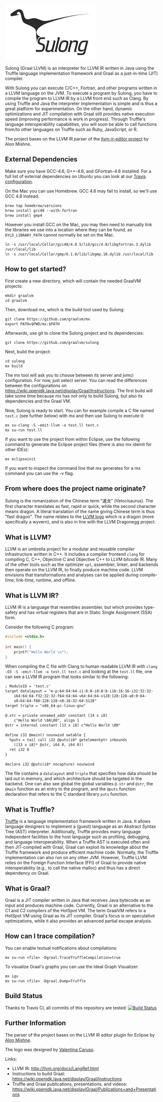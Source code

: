 ![Sulong Logo](https://raw.githubusercontent.com/mrigger/sulong-logos/master/sulong_black_with_text_transparent_300x185.png)

Sulong (Graal LLVM) is an interpreter for LLVM IR written in
Java using the Truffle language implementation framework and Graal as a
just-in-time (JIT) compiler. 

With Sulong you can execute C/C++, Fortran, and other programs written 
in a LLVM language on the JVM. To execute a program by Sulong, you have
to compile the program to LLVM IR by a LLVM front end such as Clang. By
using Truffle and Java the interpreter implementation is simple and is 
thus a great platform for experimentation. On the other hand, dynamic
optimizations and JIT compilation with Graal still provides native
execution speed (improving performance is work in progress). Through 
Truffle's language interoperability capabilities, you will soon be able
to call functions from/to other languages on Truffle such as Ruby,
JavaScript, or R.

The project bases on the LLVM IR parser of the
[llvm-ir-editor project](https://github.com/amishne/llvm-ir-editor)
by Alon Mishne.

External Dependencies
---------------------
Make sure you have GCC-4.6, G++-4.6, and GFortran-4.6 installed. For
a full list of external dependencies on Ubuntu you can look at our
[Travis configuration](https://github.com/graalvm/sulong/blob/master/.travis.yml).

On the Mac you can use Homebrew. GCC 4.6 may fail to install, so we'll use
GCC 4.8 instead.

    brew tap homebrew/versions
    brew install gcc48 --with-fortran
    brew install gmp4

However you install GCC on the Mac, you may then need to manually link the
libraries we use into a location where they can be found, as
`DYLD_LIBRARY_PATH` cannot normally be set on the Mac.

    ln -s /usr/local/Cellar/gcc48/4.8.5/lib/gcc/4.8/libgfortran.3.dylib /usr/local/lib
    ln -s /usr/local/Cellar/gmp/6.1.0/lib/libgmp.10.dylib /usr/local/lib

How to get started?
-------------------
First create a new directory, which will contain the needed GraalVM
projects:

    mkdir graalvm
    cd graalvm

Then, download mx, which is the build tool used by Sulong:

    git clone https://github.com/graalvm/mx
    export PATH=$PWD/mx:$PATH

Afterwards, use git to clone the Sulong project and its dependencies:

    git clone https://github.com/graalvm/sulong

Next, build the project:

    cd sulong
    mx build

The mx tool will ask you to choose between its server and jvmci
configuration. For now, just select server. You can read the differences
between the configurations on
https://wiki.openjdk.java.net/display/Graal/Instructions. The first
build will take some time because mx has not only to build Sulong,
but also its dependencies and the Graal VM.

Now, Sulong is ready to start. You can for example compile a C file named
`test.c` (see further below) with mx and then use Sulong to execute it:

    mx su-clang -S -emit-llvm -o test.ll test.c
    mx su-run test.ll

If you want to use the project from within Eclipse, use the following
command to generate the Eclipse project files (there is also mx ideinit
for other IDEs):

    mx eclipseinit

If you want to inspect the command line that mx generates for a mx
command you can use the -v flag.


From where does the project name originate?
-------------------------------------------
Sulong is the romanization of the Chinese term "速龙" (Velocisaurus).
The first character translates as fast, rapid or quick, while the second
character means dragon. A literal translation of the name giving Chinese
term is thus "fast dragon". The name relates to the
[LLVM logo](http://llvm.org/Logo.html) which is a dragon (more
specifically a wyvern), and is also in line with the LLVM Dragonegg
project.

What is LLVM?
-------------
LLVM is an umbrella project for a modular and reusable compiler
infrastructure written in C++. It includes a compiler frontend `clang`
for compiling C, C++, Objective C and Objective C++ to LLVM bitcode IR.
Many of the other tools such as the optimizer `opt`, assembler,
linker, and backends then operate on the LLVM IR, to finally produce
machine code. LLVM envisions that transformations and analyses can be
applied during compile-time, link-time, runtime, and offline.

What is LLVM IR?
----------------
LLVM IR is a language that resembles assembler, but which provides
type-safety and has virtual registers that are in Static Single
Assignment (SSA) form.

Consider the following C program:
```C
#include <stdio.h>

int main() {
    printf("Hello World \n");
}
```

When compiling the C file with Clang to human readable LLVM IR with
`clang -O3 -S -emit-llvm -o test.ll test.c` and looking at the `test.ll`
file, one can see a LLVM IR program that looks similar to the following:

```
; ModuleID = 'test.c'
target datalayout = "e-p:64:64:64-i1:8:8-i8:8:8-i16:16:16-i32:32:32-
	i64:64:64-f32:32:32-f64:64:64-v64:64:64-v128:128:128-a0:0:64-
	s0:64:64-f80:128:128-n8:16:32:64-S128"
target triple = "x86_64-pc-linux-gnu"

@.str = private unnamed_addr constant [14 x i8]
	c"Hello World \0A\00", align 1
@str = internal constant [13 x i8] c"Hello World \00"

define i32 @main() nounwind uwtable {
  %puts = tail call i32 @puts(i8* getelementptr inbounds
	([13 x i8]* @str, i64 0, i64 0))
  ret i32 0
}

declare i32 @puts(i8* nocapture) nounwind
```
The file contains a `datalayout` and `triple` that specifies how data
should be laid out in memory, and which architecture should be targeted
in the backend. One can also see global the global variables `@.str` and
`@str`, the `@main` function as an entry to the program, and the
`@puts` function declaration that refers to the C standard library
`puts` function.


What is Truffle?
----------------
[Truffle](https://github.com/graalvm/truffle) is a language 
implementation framework written in Java. It allows language designers
to implement a (guest) language as an Abstract Syntax Tree (AST)
interpreter. Additionally, Truffle provides many language independent
facilities to the host language such as profiling, debugging, and 
language interoperability. When a Truffle AST is executed often and then
JIT-compiled with Graal, Graal can exploit its knowledge about the
Truffle framework and produce efficient machine code. Normally, the
Truffle implementation can also run on any other JVM. 
However, Truffle LLVM relies on the Foreign Function Interface (FFI) of
Graal to provide native interoperability (e.g., to call the native
malloc) and thus has a direct dependency on Graal.

What is Graal?
-------------
Graal is a JIT compiler written in Java that receives Java bytecode as
an input and produces machine code. Currently, Graal is an alternative
to the C1 and C2 compilers of the HotSpot VM. The term GraalVM refers to
a HotSpot VM using Graal as its JIT compiler. Graal's focus is on
speculative optimizations, while it also provides an advanced partial
escape analysis.

How can I trace compilation?
----------------------------
You can enable textual notifications about compilations:
```
mx su-run <file> -Dgraal.TraceTruffleCompilation=true
```

To visualize Graal's graphs you can use the Ideal Graph Visualizer:
```
mx igv
mx su-run <file> -Dgraal.Dump=Truffle
```


Build Status
------------
Thanks to Travis CI, all commits of this repository are tested:
[![Build Status](https://travis-ci.org/graalvm/sulong.svg?branch=master)](https://travis-ci.org/graalvm/sulong)

Further Information
-------------------
The parser of the project bases on the LLVM IR editor plugin for Eclipse
by [Alon Mishne](https://github.com/amishne/llvm-ir-editor).

The logo was designed by 
[Valentina Caruso](https://www.behance.net/volantina).

Links:
* LLVM IR: http://llvm.org/docs/LangRef.html
* Instructions to build Graal:
	https://wiki.openjdk.java.net/display/Graal/Instructions
* Truffle and Graal publications, presentations, and videos:
	https://wiki.openjdk.java.net/display/Graal/Publications+and+Presentations
